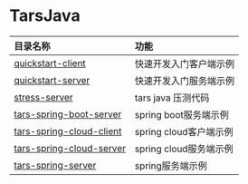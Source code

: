 # TarsJava

| 目录名称 | 功能 |
| :--- | :--- |
| [quickstart-client](https://github.com/TarsCloud/TarsJava/tree/master/examples/quickstart-client) | 快速开发入门客户端示例 |
| [quickstart-server](https://github.com/TarsCloud/TarsJava/tree/master/examples/quickstart-server) | 快速开发入门服务端示例 |
| [stress-server](https://github.com/TarsCloud/TarsJava/tree/master/examples/stress-server) | tars java 压测代码 |
| [tars-spring-boot-server](https://github.com/TarsCloud/TarsJava/tree/master/examples/tars-spring-boot-server) | spring boot服务端示例 |
| [tars-spring-cloud-client](https://github.com/TarsCloud/TarsJava/tree/master/examples/tars-spring-cloud-client) | spring cloud客户端示例 |
| [tars-spring-cloud-server](https://github.com/TarsCloud/TarsJava/tree/master/examples/tars-spring-cloud-server) | spring cloud服务端示例 |
| [tars-spring-server](https://github.com/TarsCloud/TarsJava/tree/master/examples/tars-spring-server) | spring服务端示例 |



